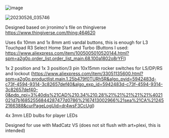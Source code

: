 ![image](https://github.com/BolSadguy/MadCatz-VS-Custom-Turbo-Panel/assets/131397163/ac9eb47d-1e19-4a98-b166-c21e1f12fc2d)

![20230526_035746](https://github.com/BolSadguy/MadCatz-VS-Custom-Turbo-Panel/assets/131397163/7663965a-0384-47bf-a813-080ad2bee168)

Designed based on jrronimo's file on thingiverse https://www.thingiverse.com/thing:464620

Uses 6x 10mm and 1x 8mm anti vandal buttons, this is enough for L3 Touchpad R3 Select Home Start and Turbo (Buttons I used: https://www.aliexpress.com/item/1005005010520144.html?spm=a2g0o.order_list.order_list_main.68.100a1802o8rYFl)

1x 2 position and 1x 3 position/3 pin 10x15mm rocker switches for LS/DP/RS and lockout (https://www.aliexpress.com/item/33051135600.html?spm=a2g0o.productlist.main.1.25b479f0TURh5R&algo_pvid=5942483d-c73f-4594-9314-3c82657def40&algo_exp_id=5942483d-c73f-4594-9314-3c82657def40-0&pdp_npi=3%40dis%21CAD%210.34%210.28%21%21%21%21%21%4021021d7b16852556844287477d0786%2167413002966%21sea%21CA%212452166388&curPageLogUid=dr4wsF3CcUgl)

4x 3mm LED bulbs for player LEDs

Designed for use with MadCatz VS (does not sit flush with art+plexi, this is intended)
